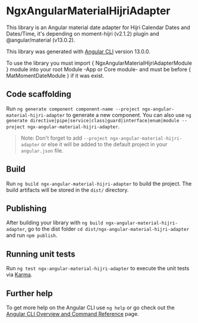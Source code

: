 # NgxAngularMaterialHijriAdapter

This library is an Angular material date adapter for Hijri Calendar Dates and Dates/Time, 
it's depending on moment-hijri (v2.1.2) plugin and @angular/material (v13.0.2).

This library was generated with [Angular CLI](https://github.com/angular/angular-cli) version 13.0.0.

To use the library you must import { NgxAngularMaterialHijriAdapterModule } module into your root Module -App or Core module- and must be before { MatMomentDateModule } if it was exist. 

## Code scaffolding

Run `ng generate component component-name --project ngx-angular-material-hijri-adapter` to generate a new component. You can also use `ng generate directive|pipe|service|class|guard|interface|enum|module --project ngx-angular-material-hijri-adapter`.
> Note: Don't forget to add `--project ngx-angular-material-hijri-adapter` or else it will be added to the default project in your `angular.json` file. 

## Build

Run `ng build ngx-angular-material-hijri-adapter` to build the project. The build artifacts will be stored in the `dist/` directory.

## Publishing

After building your library with `ng build ngx-angular-material-hijri-adapter`, go to the dist folder `cd dist/ngx-angular-material-hijri-adapter` and run `npm publish`.

## Running unit tests

Run `ng test ngx-angular-material-hijri-adapter` to execute the unit tests via [Karma](https://karma-runner.github.io).

## Further help

To get more help on the Angular CLI use `ng help` or go check out the [Angular CLI Overview and Command Reference](https://angular.io/cli) page.
